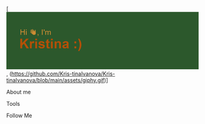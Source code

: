 [![Header](https://github.com/Kris-tinaIvanova/Kris-tinaIvanova/blob/main/header.png), (https://github.com/Kris-tinaIvanova/Kris-tinaIvanova/blob/main/assets/giphy.gif)] 

About me

Tools

Follow Me